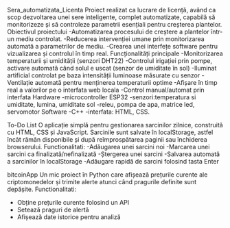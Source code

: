 Sera_automatizata_Licenta
Proiect realizat ca lucrare de licență, având ca scop dezvoltarea unei sere inteligente, complet automatizate, capabilă să monitorizeze și să controleze parametrii esențiali pentru creșterea plantelor.
Obiectivul proiectului
-Automatizarea procesului de creștere a plantelor într-un mediu controlat.
-Reducerea intervenției umane prin monitorizarea automată a parametrilor de mediu.
-Crearea unei interfețe software pentru vizualizarea și controlul în timp real.
Funcționalități principale
-Monitorizarea temperaturii și umidității (senzori DHT22)
-Controlul irigației prin pompe, activare automată când solul e uscat (senzor de umiditate în sol)
-Iluminat artificial controlat pe baza intensității luminoase măsurate cu senzor
-Ventilație automată pentru menținerea temperaturii optime
-Afișare în timp real a valorilor pe o interfata web locala
-Control manual/automat prin interfata
Hardware
-microcontroller ESP32
-senzori:temperatura si umiditate, lumina, umiditate sol
-releu, pompa de apa, matrice led, servomotor
Software
-C++
-interfata: HTML, CSS.

To-Do List
O aplicație simplă pentru gestionarea sarcinilor zilnice, construită cu HTML, CSS și JavaScript.
Sarcinile sunt salvate în localStorage, astfel încât rămân disponibile și după reîmprospătarea paginii sau închiderea browserului.
Functionalitati:
-Adăugarea unei sarcini noi
-Marcarea unei sarcini ca finalizată/nefinalizată 
-Ștergerea unei sarcini
-Salvarea automată a sarcinilor în localStorage
-Adăugare rapidă de sarcini folosind tasta Enter


bitcoinApp
Un mic proiect în Python care afișează prețurile curente ale criptomonedelor și trimite alerte atunci când pragurile definite sunt depășite.
Functionalitati:
- Obține prețurile curente folosind un API
- Setează praguri de alertă
- Afișează date istorice pentru analiză
